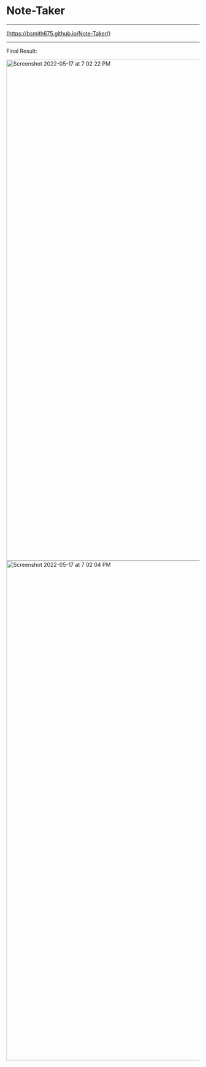 # Note-Taker

**************************************
[(https://bsmith675.github.io/Note-Taker/)](http://localhost:3001/notes)
**************************************
Final Result:

<img width="1308" alt="Screenshot 2022-05-17 at 7 02 22 PM" src="https://user-images.githubusercontent.com/98413163/169664783-5b6cc0e4-93a2-44f7-a7ac-9c6b1e27e5bc.png">

<img width="1305" alt="Screenshot 2022-05-17 at 7 02 04 PM" src="https://user-images.githubusercontent.com/98413163/169664793-8b19c300-eed1-405d-91d6-05ce2d05d45f.png">

